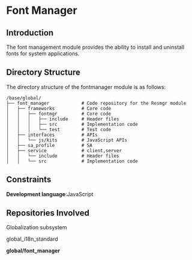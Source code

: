 # Font Manager
## Introduction

The font management module provides the ability to install and uninstall fonts for system applications.

## Directory Structure

The directory structure of the fontmanager module is as follows:

```
/base/global/
├── font_manager            # Code repository for the Resmgr module
│   ├── frameworks          # Core code
│   │   ├── fontmgr         # Core code
│   │   │   ├── include     # Header files
│   │   │   ├── src         # Implementation code
│   │   │   └── test        # Test code
│   ├── interfaces          # APIs
│   │   └── js/kits         # JavaScript APIs
│   ├── sa_profile          # SA
│   ├── service             # client,server
│   │   └── include         # Header files
│   │   └── src             # Implementation code
```

## Constraints

**Development language**:JavaScript


## Repositories Involved

Globalization subsystem

global\_i18n\_standard

**global/font_manager**
